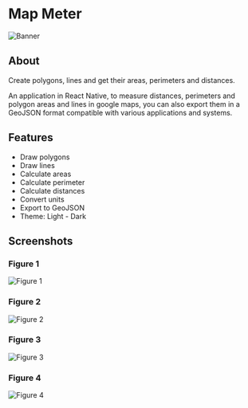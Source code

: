 # Map Meter

![Banner](docs/assets/banner.png)

## About

Create polygons, lines and get their areas, perimeters and distances.

An application in React Native, to measure distances, perimeters and polygon areas and lines in google maps, you can also export them in a GeoJSON format compatible with various applications and systems.

## Features

- Draw polygons
- Draw lines
- Calculate areas
- Calculate perimeter
- Calculate distances
- Convert units
- Export to GeoJSON
- Theme: Light - Dark

## Screenshots

### Figure 1

![Figure 1](docs/assets/p-1.png)

### Figure 2

![Figure 2](docs/assets/p-2.png)

### Figure 3

![Figure 3](docs/assets/p-3.png)

### Figure 4

![Figure 4](docs/assets/p-4.png)
